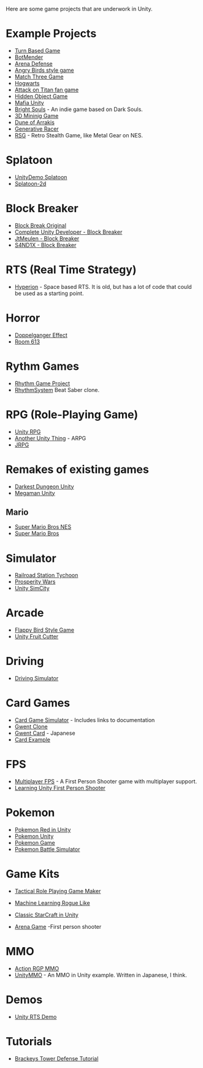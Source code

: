 Here are some game projects that are underwork in Unity.


# Example Projects

* [Turn Based Game](https://github.com/VietTho1989/TurnBasedGame)
* [BotMender](https://github.com/Trigary/BotMender)
* [Arena Defense](https://github.com/Senexis/ArenaDefense)
* [Angry Birds style game](https://github.com/dgkanatsios/AngryBirdsStyleGame)
* [Match Three Game](https://github.com/dgkanatsios/MatchThreeGame)
* [Hogwarts](https://github.com/OpenHogwarts/hogwarts)
* [Attack on Titan fan game](https://github.com/Symon799/AoT_FanGame)
* [Hidden Object Game](https://github.com/cabrennan/HiddenObjGame)
* [Mafia Unity](https://github.com/OpenMafia/MafiaUnity)
* [Bright Souls](https://github.com/leotgo/BrightSouls) - An indie game based on Dark Souls.
* [3D Mininig Game](https://github.com/DaKo51/3D-Mining-Game)
* [Dune of Arrakis](https://github.com/daniloabella18/Dune-of-Arrakis-Unity3D)
* [Generative Racer](https://github.com/pulinho/generative-racer)
* [RSG](https://github.com/IliaBahmutov/RSG) - Retro Stealth Game, like Metal Gear on NES.

# Splatoon
* [UnityDemo Splatoon](https://github.com/xieliujian/UnityDemo_Splatoon)
* [Splatoon-2d](https://github.com/NamanHegde38/splatoon-2d)
# Block Breaker
* [Block Break Original](https://github.com/CompleteUnityDeveloper/Block-Breaker-Original)
* [Complete Unity Developer - Block Breaker](https://github.com/CompleteUnityDeveloper/05-Block-Breaker)
* [JtMeulen - Block Breaker](https://github.com/JtMeulen/unity-block-breaker)
* [S4ND1X - Block Breaker](https://github.com/S4ND1X/UnityProjects-BlockBreaker)


# RTS (Real Time Strategy)
* [Hyperion](https://github.com/fededevi/Hyperion) - Space based RTS.  It is old, but has a lot of code that could be used as a starting point.
# Horror
* [Doppelganger Effect](https://github.com/ddrocco/doppelganger_effect)
* [Room 613](https://github.com/IliaBahmutov/Room613)
# Rythm Games
* [Rhythm Game Project](https://github.com/erlhuang/rhythm-game-project)
* [RhythmSystem](https://github.com/williamrjackson/RhythmSystem) Beat Saber clone.

# RPG (Role-Playing Game)
* [Unity RPG](https://github.com/Denzic/UnityRPG)
* [Another Unity Thing](https://github.com/zombietfk/AnotherUnityThing) - ARPG
* [JRPG](https://github.com/blkFinch/JRPG)

# Remakes of existing games

* [Darkest Dungeon Unity](https://github.com/Reinisch/Darkest-Dungeon-Unity)
* [Megaman Unity](https://github.com/ManuelIribe18/Megaman_Unity)

## Mario
* [Super Mario Bros NES](https://github.com/raulruizbarea/supermariobrosnesunity)
* [Super Mario Bros](https://github.com/Claudiocdj/Super-Mario-Bros-Unity)

# Simulator

* [Railroad Station Tychoon](https://github.com/Pilus/RailroadStationTychoon)
* [Prosperity Wars](https://github.com/Nashet/Prosperity-Wars)
* [Unity SimCity](https://github.com/geronimo-lisboa/unity-simcity)

# Arcade

* [Flappy Bird Style Game](https://github.com/dgkanatsios/FlappyBirdStyleGame)
* [Unity Fruit Cutter](https://github.com/tutsplus/UnityFruitCutter)

# Driving

* [Driving Simulator](https://github.com/DingYiWen/Driving-simulator)

# Card Games
* [Card Game Simulator](https://github.com/finol-digital/Card-Game-Simulator) - Includes links to documentation
* [Gwent Clone](https://github.com/Muskson/gwent-clone)
* [Gwent Card](https://github.com/664235822/GwentCard) - Japanese
* [Card Example](https://github.com/rygo6/CardExample-Unity)


# FPS

* [Multiplayer FPS](https://github.com/Armour/Multiplayer-FPS) - A First Person Shooter game with multiplayer support.
* [Learning Unity First Person Shooter](https://github.com/shacharoz/Learning-Unity-First-Person-Shooter)

# Pokemon
* [Pokemon Red in Unity](https://github.com/thatrs/Pokemon-Red-Unity)
* [Pokemon Unity](https://github.com/PokemonUnity/PokemonUnity)
* [Pokemon Game](https://github.com/shashankgupta06/Pokemon-Game)
* [Pokemon Battle Simulator](https://github.com/RandomDo/Pokemon-Battle-Simulator)

# Game Kits

* [Tactical Role Playing Game Maker](https://github.com/Narratech/TRPGMaker)

* [Machine Learning Rogue Like](https://github.com/UnityTechnologies/MachineLearningRoguelike)

* [Classic StarCraft in Unity](https://github.com/coconauts/startcraft-unity3d)

* [Arena Game](https://github.com/NFMynster/ArenaGame) -First person shooter


# MMO

* [Action RGP MMO](https://github.com/insthync/UnityMultiplayerARPG_MMO)
* [UnityMMO](https://github.com/liuhaopen/UnityMMO) - An MMO in Unity example.  Written in Japanese, I think.


# Demos

* [Unity RTS Demo](https://github.com/stormtek/unity-rts-demo)

# Tutorials
* [Brackeys Tower Defense Tutorial](https://github.com/Brackeys/Tower-Defense-Tutorial)
